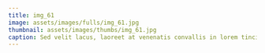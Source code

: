 ```yaml
--- 
title: img_61
image: assets/images/fulls/img_61.jpg 
thumbnail: assets/images/thumbs/img_61.jpg 
caption: Sed velit lacus, laoreet at venenatis convallis in lorem tincidunt. 
--- 
```

